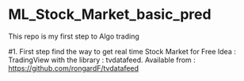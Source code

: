 # ML_Stock_Market_basic_pred
This repo is my first step to Algo trading

#1. First step find the way to get real time Stock Market for Free
Idea : TradingView with the library : tvdatafeed. Available from : https://github.com/rongardF/tvdatafeed


